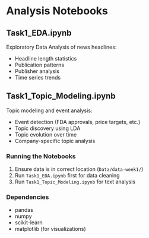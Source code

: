# Analysis Notebooks

## Task1_EDA.ipynb
Exploratory Data Analysis of news headlines:
- Headline length statistics
- Publication patterns
- Publisher analysis
- Time series trends

## Task1_Topic_Modeling.ipynb
Topic modeling and event analysis:
- Event detection (FDA approvals, price targets, etc.)
- Topic discovery using LDA
- Topic evolution over time
- Company-specific topic analysis

### Running the Notebooks
1. Ensure data is in correct location (`Data/data-week1/`)
2. Run `Task1_EDA.ipynb` first for data cleaning
3. Run `Task1_Topic_Modeling.ipynb` for text analysis

### Dependencies
- pandas
- numpy
- scikit-learn
- matplotlib (for visualizations)
